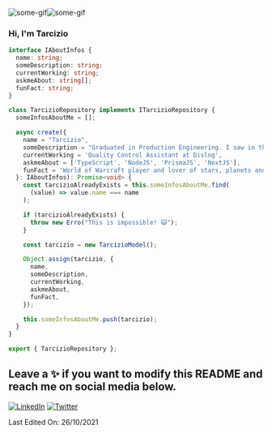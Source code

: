 ![some-gif](https://wmunpogjgutrfetkhfql.supabase.in/storage/v1/object/public/candidate-pictures/my-images/giphy2.gif)![some-gif](https://wmunpogjgutrfetkhfql.supabase.in/storage/v1/object/public/candidate-pictures/my-images/giphy2.gif)

### Hi, I'm Tarcizio

```typescript
interface IAboutInfos {
  name: string;
  someDescription: string;
  currentWorking: string;
  askmeAbout: string[];
  funFact: string;
}

class TarcizioRepository implements ITarcizioRepository {
  someInfosAboutMe = [];

  async create({
    name = "Tarcizio",
    someDescription = "Graduated in Production Engineering. I saw in the program an opportunity to solve the problems",
    currentWorking = 'Quality Control Assistant at Dislog',
    askmeAbout = ['TypeScript', 'NodeJS', 'PrismaJS', 'NextJS'],
    funFact = 'World of Warcraft player and lover of stars, planets and galaxies',
  }: IAboutInfos): Promise<void> {
    const tarcizioAlreadyExists = this.someInfosAboutMe.find(
      (value) => value.name === name
    );

    if (tarcizioAlreadyExists) {
      throw new Erro("This is impossible! 🙀");
    }

    const tarcizio = new TarcizioModel();

    Object.assign(tarcizio, {
      name,
      someDescription,
      currentWorking,
      askmeAbout,
      funFact,
    });

    this.someInfosAboutMe.push(tarcizio);
  }
}

export { TarcizioRepository };

```

## Leave a ✨ if you want to modify this README and reach me on social media below.
[![LinkedIn](https://img.shields.io/badge/LinkeIn-tarcizio--barbosa-informational)](https://www.linkedin.com/in/tarcizio-barbosa/)
[![Twitter](https://img.shields.io/badge/Twitter-%40t__tarcizio-blue)](https://twitter.com/t_tarcizio)

Last Edited On: 26/10/2021
